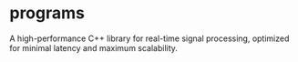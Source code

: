 # programs
A high-performance C++ library for real-time signal processing, optimized for minimal latency and maximum scalability.
